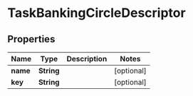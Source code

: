 

# TaskBankingCircleDescriptor


## Properties

| Name | Type | Description | Notes |
|------------ | ------------- | ------------- | -------------|
|**name** | **String** |  |  [optional] |
|**key** | **String** |  |  [optional] |



